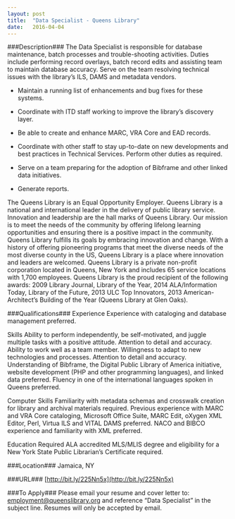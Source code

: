 ```yaml
---
layout: post
title:  "Data Specialist - Queens Library"
date:   2016-04-04
---
```


###Description###
The Data Specialist is responsible for database maintenance, batch processes and trouble-shooting activities. Duties include performing record overlays, batch record edits and assisting team to maintain database accuracy. Serve on the team resolving technical issues with the library’s ILS, DAMS and metadata vendors. 

* Maintain a running list of enhancements and bug fixes for these systems.

* Coordinate with ITD staff working to improve the library’s discovery layer.

* Be able to create and enhance MARC, VRA Core and EAD records.

* Coordinate with other staff to stay up-to-date on new developments and best practices in Technical Services. Perform other duties as required.

* Serve on a team preparing for the adoption of Bibframe and other linked data initiatives.

* Generate reports.

The Queens Library is an Equal Opportunity Employer.
Queens Library is a national and international leader in the delivery of public library service. Innovation and leadership are the hall marks of Queens Library. Our mission is to meet the needs of the community by offering lifelong learning opportunities and ensuring there is a positive impact in the community. Queens Library fulfills its goals by embracing innovation and change. With a history of offering pioneering programs that meet the diverse needs of the most diverse county in the US, Queens Library is a place where innovation and leaders are welcomed.   Queens Library is a private non-profit corporation located in Queens, New York and includes 65 service locations with 1,700 employees.
Queens Library is the proud recipient of the following awards: 2009 Library Journal, Library of the Year, 2014 ALA/Information Today, Library of the Future, 2013 ULC Top Innovators, 2013 American-Architect’s Building of the Year (Queens Library at Glen Oaks).




###Qualifications###
Experience
Experience with cataloging and database management preferred.

Skills
Ability to perform independently, be self-motivated, and juggle multiple tasks with a positive attitude. Attention to detail and accuracy. Ability to work well as a team member. Willingness to adapt to new technologies and processes. 
Attention to detail and accuracy. Understanding of Bibframe, the Digital Public Library of America initiative, website development (PHP and other programming languages), and linked data preferred. Fluency in one of the international languages spoken in Queens preferred.

Computer Skills
Familiarity with metadata schemas and crosswalk creation for library and archival materials required. Previous experience with MARC and VRA Core cataloging, Microsoft Office Suite, MARC Edit, oXygen XML Editor, Perl, Virtua ILS and VITAL DAMS preferred. NACO and BIBCO experience and familiarity with XML preferred.

Education Required
ALA accredited MLS/MLIS degree and eligibility for a New York State Public Librarian’s Certificate required.




###Location###
Jamaica, NY


###URL###
 [http://bit.ly/225Nn5x](http://bit.ly/225Nn5x)

###To Apply###
Please email your resume and cover letter to: employment@queenslibrary.org and reference “Data Specialist” in the subject line. Resumes will only be accepted by email.





